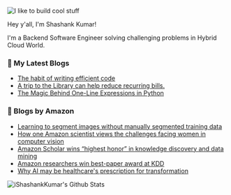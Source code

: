 ![I like to build cool stuff](https://res.cloudinary.com/dt8g3rhcy/image/upload/v1595929574/i_like_to_build_cool_shit._1_nzbwjh.png)

Hey y'all, I'm Shashank Kumar! 

I'm a Backend Software Engineer solving challenging problems in Hybrid Cloud World.

### 📕 My Latest Blogs
<!-- BLOG-POST-LIST:START -->
- [The habit of writing efficient code](https://medium.com/@ishashankkumar/the-habit-of-writing-efficient-code-153b05f04269?source=rss-d24dda280d5f------2)
- [A trip to the Library can help reduce recurring bills.](https://medium.com/swlh/a-trip-to-the-library-can-help-reduce-recurring-bills-23bca495cdf5?source=rss-d24dda280d5f------2)
- [The Magic Behind One-Line Expressions in Python](https://medium.com/swlh/the-magic-behind-one-line-expressions-in-python-816c10180c5c?source=rss-d24dda280d5f------2)
<!-- BLOG-POST-LIST:END -->

### 📕 Blogs by Amazon
<!-- AMAZON-BLOG-POST-LIST:START -->
- [Learning to segment images without manually segmented training data](https://www.amazon.science/blog/learning-to-segment-images-without-manually-segmented-training-data)
- [How one Amazon scientist views the challenges facing women in computer vision](https://www.amazon.science/amazon-scientist-amaia-salvador-on-challenges-for-women-in-computer-vision-stem)
- [Amazon Scholar wins “highest honor” in knowledge discovery and data mining](https://www.amazon.science/blog/thorsten-joachims-amazon-scholar-knowledge-discovery-and-data-mining-conference-honor)
- [Amazon researchers win best-paper award at KDD](https://www.amazon.science/blog/amazon-researchers-win-best-paper-award-at-kdd)
- [Why AI may be healthcare's prescription for transformation](https://www.amazon.science/videos-webinars/benefits-of-cloud-computing-for-healthcare-kdd-2020)
<!-- AMAZON-BLOG-POST-LIST:END -->



<img align="center" alt="iShashankKumar's Github Stats" src="https://github-readme-stats.vercel.app/api?username=ishashankkumar&show_icons=true&hide_border=true" />
